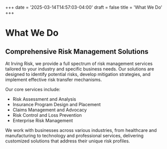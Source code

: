 +++
date = '2025-03-14T14:57:03-04:00'
draft = false
title = 'What We Do'
+++

# What We Do
## Comprehensive Risk Management Solutions

At Irving Risk, we provide a full spectrum of risk management services tailored to your industry and specific business needs. Our solutions are designed to identify potential risks, develop mitigation strategies, and implement effective risk transfer mechanisms.

Our core services include:

- Risk Assessment and Analysis
- Insurance Program Design and Placement
- Claims Management and Advocacy
- Risk Control and Loss Prevention
- Enterprise Risk Management

We work with businesses across various industries, from healthcare and manufacturing to technology and professional services, delivering customized solutions that address their unique risk profiles.
